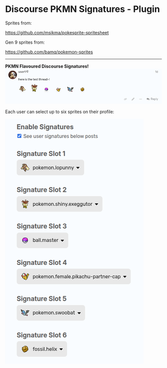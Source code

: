 # Discourse PKMN Signatures - Plugin

Sprites from:

https://github.com/msikma/pokesprite-spritesheet

Gen 9 sprites from:

https://github.com/bamq/pokemon-sprites

---

**PKMN Flavoured Discourse Signatures!**\
![signature](img/example.png)


Each user can select up to six sprites on their profile:

![signatures-preferences](img/profile.png)
